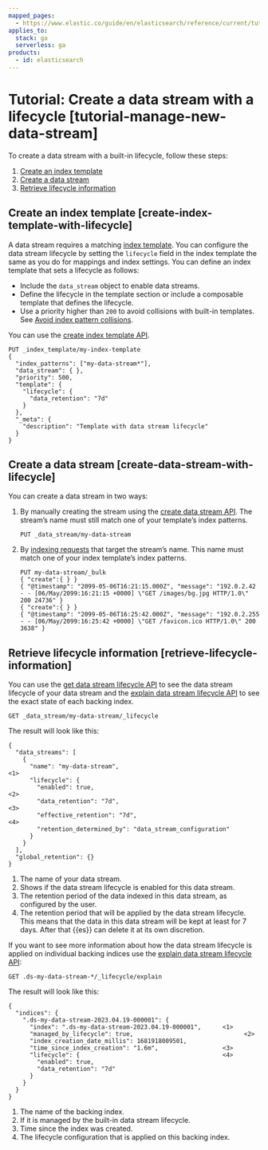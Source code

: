 ```yaml
---
mapped_pages:
  - https://www.elastic.co/guide/en/elasticsearch/reference/current/tutorial-manage-new-data-stream.html
applies_to:
  stack: ga
  serverless: ga
products:
  - id: elasticsearch
---
```


# Tutorial: Create a data stream with a lifecycle [tutorial-manage-new-data-stream]

To create a data stream with a built-in lifecycle, follow these steps:

1. [Create an index template](#create-index-template-with-lifecycle)
2. [Create a data stream](#create-data-stream-with-lifecycle)
3. [Retrieve lifecycle information](#retrieve-lifecycle-information)


## Create an index template [create-index-template-with-lifecycle]

A data stream requires a matching [index template](../../data-store/templates.md). You can configure the data stream lifecycle by setting the `lifecycle` field in the index template the same as you do for mappings and index settings. You can define an index template that sets a lifecycle as follows:

* Include the `data_stream` object to enable data streams.
* Define the lifecycle in the template section or include a composable template that defines the lifecycle.
* Use a priority higher than `200` to avoid collisions with built-in templates. See [Avoid index pattern collisions](../../data-store/templates.md#avoid-index-pattern-collisions).

You can use the [create index template API](https://www.elastic.co/docs/api/doc/elasticsearch/operation/operation-indices-put-index-template).

```console
PUT _index_template/my-index-template
{
  "index_patterns": ["my-data-stream*"],
  "data_stream": { },
  "priority": 500,
  "template": {
    "lifecycle": {
      "data_retention": "7d"
    }
  },
  "_meta": {
    "description": "Template with data stream lifecycle"
  }
}
```


## Create a data stream [create-data-stream-with-lifecycle]

You can create a data stream in two ways:

1. By manually creating the stream using the [create data stream API](https://www.elastic.co/docs/api/doc/elasticsearch/operation/operation-indices-create-data-stream). The stream’s name must still match one of your template’s index patterns.

    ```console
    PUT _data_stream/my-data-stream
    ```

2. By [indexing requests](../../data-store/data-streams/use-data-stream.md#add-documents-to-a-data-stream) that target the stream’s name. This name must match one of your index template’s index patterns.

    ```console
    PUT my-data-stream/_bulk
    { "create":{ } }
    { "@timestamp": "2099-05-06T16:21:15.000Z", "message": "192.0.2.42 - - [06/May/2099:16:21:15 +0000] \"GET /images/bg.jpg HTTP/1.0\" 200 24736" }
    { "create":{ } }
    { "@timestamp": "2099-05-06T16:25:42.000Z", "message": "192.0.2.255 - - [06/May/2099:16:25:42 +0000] \"GET /favicon.ico HTTP/1.0\" 200 3638" }
    ```



## Retrieve lifecycle information [retrieve-lifecycle-information]

You can use the [get data stream lifecycle API](https://www.elastic.co/docs/api/doc/elasticsearch/operation/operation-indices-get-data-lifecycle) to see the data stream lifecycle of your data stream and the [explain data stream lifecycle API](https://www.elastic.co/docs/api/doc/elasticsearch/operation/operation-indices-explain-data-lifecycle) to see the exact state of each backing index.

```console
GET _data_stream/my-data-stream/_lifecycle
```

The result will look like this:

```console-result
{
  "data_streams": [
    {
      "name": "my-data-stream",                                     <1>
      "lifecycle": {
        "enabled": true,                                            <2>
        "data_retention": "7d",                                     <3>
        "effective_retention": "7d",                                <4>
        "retention_determined_by": "data_stream_configuration"
      }
    }
  ],
  "global_retention": {}
}
```

1. The name of your data stream.
2. Shows if the data stream lifecycle is enabled for this data stream.
3. The retention period of the data indexed in this data stream, as configured by the user.
4. The retention period that will be applied by the data stream lifecycle. This means that the data in this data stream will be kept at least for 7 days. After that {{es}} can delete it at its own discretion.


If you want to see more information about how the data stream lifecycle is applied on individual backing indices use the [explain data stream lifecycle API](https://www.elastic.co/docs/api/doc/elasticsearch/operation/operation-indices-explain-data-lifecycle):

```console
GET .ds-my-data-stream-*/_lifecycle/explain
```

The result will look like this:

```console-result
{
  "indices": {
    ".ds-my-data-stream-2023.04.19-000001": {
      "index": ".ds-my-data-stream-2023.04.19-000001",      <1>
      "managed_by_lifecycle": true,                               <2>
      "index_creation_date_millis": 1681918009501,
      "time_since_index_creation": "1.6m",                  <3>
      "lifecycle": {                                        <4>
        "enabled": true,
        "data_retention": "7d"
      }
    }
  }
}
```

1. The name of the backing index.
2. If it is managed by the built-in data stream lifecycle.
3. Time since the index was created.
4. The lifecycle configuration that is applied on this backing index.


